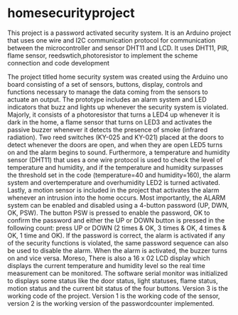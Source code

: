 # homesecurityproject
This project is a password activated security system. It is an Arduino project that uses one wire and I2C communication protocol for communication between the microcontroller and sensor DHT11 and LCD. It uses DHT11, PIR, flame sensor, reedswtich,photoresistor to implement the scheme connection and code development


The project titled home security system was created using the Arduino uno board consisting of a set of sensors, 
buttons, display, controls and functions necessary to manage the data coming from the sensors to actuate an output. 
The prototype includes an alarm system and LED indicators that buzz and lights up whenever the security system is violated.
Majorly, it consists of a photoresistor that turns a LED4 up whenever it is dark in the home, a flame sensor that turns on
LED3 and activates the passive buzzer whenever it detects the presence of smoke (infrared radiation). 
Two reed switches (KY-025 and KY-021) placed at the doors to detect whenever the doors are open, and
when they are open LED5 turns on and the alarm begins to sound. Furthermore, a temperature and humidity sensor (DHT11) 
that uses a one wire protocol is used to check the level of temperature and humidity, and if the temperature and 
humidity surpasses the threshold set in the code (temperature=40 and humidity=160), the alarm system and overtemperature 
and overhumidity LED2 is turned activated. Lastly, a motion sensor is included in the project that activates the alarm 
whenever an intrusion into the home occurs. Most importantly, the ALARM system can be enabled and disabled using a 
4-button password (UP, DWN, OK, PSW). The button PSW is pressed to enable the password, OK to confirm the password and 
either the UP or DOWN button is pressed in the following count: press UP or DOWN (2 times & OK, 3 times & OK, 4 times & 
OK, 1 time and OK). If the password is correct, the alarm is activated if any of the security functions is violated, 
the same password sequence can also be used to disable the alarm. When the alarm is activated, 
the buzzer turns on and vice versa. Moreso, There is also a 16 x 02 LCD display which displays the current 
temperature and humidity level so the real time measurement can be monitored. The software serial monitor was 
initialized to displays some status like the door status, 
light statuses, flame status, motion status and the current bit status of the four buttons. Version 3 is the working code of the project. Version 1 is the working code of the sensor, version 2 is the working version of the passwordcounter implemented.
